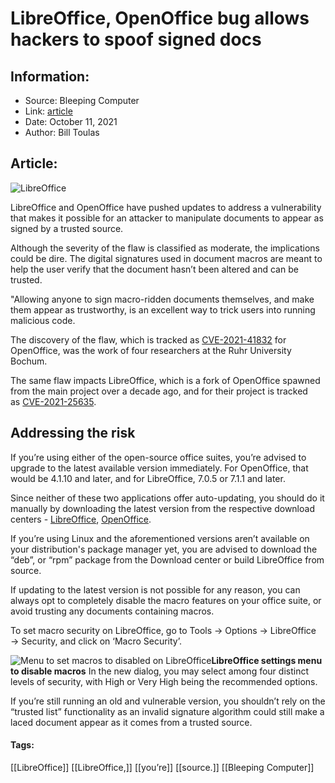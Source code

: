 # LibreOffice, OpenOffice bug allows hackers to spoof signed docs
### 

## Information:
+ Source: Bleeping Computer
+ Link: [article](https://www.bleepingcomputer.com/news/security/libreoffice-openoffice-bug-allows-hackers-to-spoof-signed-docs/)
+ Date: October 11, 2021
+ Author: Bill Toulas


## Article:
![LibreOffice](https://www.bleepstatic.com/content/hl-images/2021/10/11/libreoffice-header.jpg?rand=909910483)


LibreOffice and OpenOffice have pushed updates to address a vulnerability that makes it possible for an attacker to manipulate documents to appear as signed by a trusted source. 


Although the severity of the flaw is classified as moderate, the implications could be dire. The digital signatures used in document macros are meant to help the user verify that the document hasn’t been altered and can be trusted. 


"Allowing anyone to sign macro-ridden documents themselves, and make them appear as trustworthy, is an excellent way to trick users into running malicious code.


The discovery of the flaw, which is tracked as [CVE-2021-41832](https://lists.apache.org/thread.html/rd3214a568b43dd335b5d558f521377f4bff750684dea18eb041fc1bb%40%3Cusers.openoffice.apache.org%3E) for OpenOffice, was the work of four researchers at the Ruhr University Bochum. 


The same flaw impacts LibreOffice, which is a fork of OpenOffice spawned from the main project over a decade ago, and for their project is tracked as [CVE-2021-25635](https://www.libreoffice.org/about-us/security/advisories/cve-2021-25635/). 


Addressing the risk
-------------------


If you’re using either of the open-source office suites, you’re advised to upgrade to the latest available version immediately. For OpenOffice, that would be 4.1.10 and later, and for LibreOffice, 7.0.5 or 7.1.1 and later. 


Since neither of these two applications offer auto-updating, you should do it manually by downloading the latest version from the respective download centers - [LibreOffice](https://www.libreoffice.org/download/download/), [OpenOffice](https://www.openoffice.org/download/index.html). 


If you’re using Linux and the aforementioned versions aren’t available on your distribution's package manager yet, you are advised to download the “deb”, or “rpm” package from the Download center or build LibreOffice from source. 


If updating to the latest version is not possible for any reason, you can always opt to completely disable the macro features on your office suite, or avoid trusting any documents containing macros. 


To set macro security on LibreOffice, go to Tools → Options → LibreOffice → Security, and click on ‘Macro Security’. 



![Menu to set macros to disabled on LibreOffice](https://www.bleepstatic.com/images/news/u/1220909/Code%20and%20Details/macro%20settings.jpg)**LibreOffice settings menu to disable macros**
In the new dialog, you may select among four distinct levels of security, with High or Very High being the recommended options. 


If you’re still running an old and vulnerable version, you shouldn’t rely on the “trusted list” functionality as an invalid signature algorithm could still make a laced document appear as it comes from a trusted source.  




#### Tags:
[[LibreOffice]] [[LibreOffice,]] [[you’re]] [[source.]] [[Bleeping Computer]]
